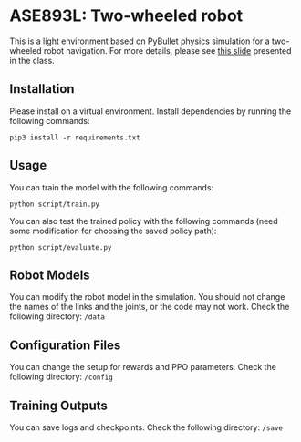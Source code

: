 # ASE893L: Two-wheeled robot
This is a light environment based on PyBullet physics simulation for a two-wheeled robot navigation. 
For more details, please see [this slide](https://docs.google.com/presentation/d/1K-S_7-c0nJ18lrR_ERDL0M3GuVp2w6TyM6yPqtzh53Q/edit#slide=id.gec8f79e481_0_90) presented in the class.

## Installation
Please install on a virtual environment.
Install dependencies by running the following commands:

```
pip3 install -r requirements.txt
```

## Usage
You can train the model with the following commands:
```
python script/train.py 
```

You can also test the trained policy with the following commands (need some modification for choosing the saved policy path):
```
python script/evaluate.py
```

## Robot Models
You can modify the robot model in the simulation. You should not change the names of the links and the joints, or the code may not work. Check the following directory: `/data`

## Configuration Files
You can change the setup for rewards and PPO parameters. Check the following directory: `/config`

## Training Outputs
You can save logs and checkpoints. Check the following directory: `/save`
